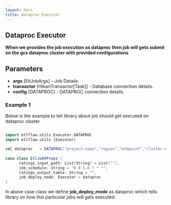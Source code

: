 ```yaml
---
layout: docs
title: Dataproc Executor
---
```


## Dataproc Executor

**When we provides the job execution as dataproc then job will gets submit on the gcs dataproc cluster with provided configurations**

## Parameters
* **args** [EtlJobArgs] - Job Details.
* **transactor** [HikariTransactor[Task]] - Database connection details. 
* **config** [DATAPROC] - DATAPROC connection details.

### Example 1
Below is the example to tell library about job should get executed on dataproc cluster. 


```scala mdoc

import etlflow.utils.Executor.DATAPROC
import etlflow.utils.{Executor}

val dataproc   = DATAPROC("project-name","region","endpoint","cluster-name")
       
case class EtlJob5Props (
      ratings_input_path: List[String] = List(""),
      job_schedule: String = "0 0 5,6 ? * *",
      ratings_output_table: String = "",
      job_deploy_mode: Executor = dataproc
)
```                     
In above case class we define **job_deploy_mode** as dataproc which tells library on how this particular jobs will gets executed.             
               